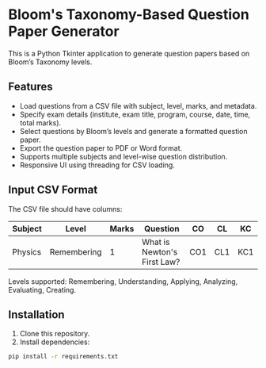 # Bloom's Taxonomy-Based Question Paper Generator

This is a Python Tkinter application to generate question papers based on Bloom’s Taxonomy levels.

## Features

- Load questions from a CSV file with subject, level, marks, and metadata.
- Specify exam details (institute, exam title, program, course, date, time, total marks).
- Select questions by Bloom’s levels and generate a formatted question paper.
- Export the question paper to PDF or Word format.
- Supports multiple subjects and level-wise question distribution.
- Responsive UI using threading for CSV loading.

## Input CSV Format

The CSV file should have columns:

| Subject | Level       | Marks | Question                                         | CO  | CL  | KC  |
|---------|-------------|-------|-------------------------------------------------|-----|-----|-----|
| Physics | Remembering | 1     | What is Newton's First Law?                      | CO1 | CL1 | KC1 |

Levels supported: Remembering, Understanding, Applying, Analyzing, Evaluating, Creating.

## Installation

1. Clone this repository.
2. Install dependencies:

```bash
pip install -r requirements.txt
